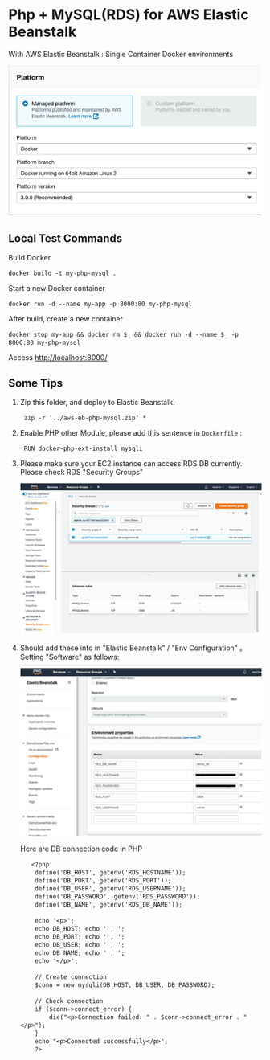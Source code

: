 # Php + MySQL(RDS) for AWS Elastic Beanstalk

With AWS Elastic Beanstalk : Single Container Docker environments

![docker_platform.png](docker_platform.png)

## Local Test Commands

Build Docker

    docker build -t my-php-mysql .
    
Start a new Docker container
    
    docker run -d --name my-app -p 8000:80 my-php-mysql

After build, create a new container 
    
    docker stop my-app && docker rm $_ && docker run -d --name $_ -p 8000:80 my-php-mysql
    
Access [http://localhost:8000/](http://localhost:8000/)

## Some Tips

1. Zip this folder, and deploy to Elastic Beanstalk.
    
        zip -r '../aws-eb-php-mysql.zip' *
    
2. Enable PHP other Module, please add this sentence in `Dockerfile` :

        RUN docker-php-ext-install mysqli

3. Please make sure your EC2 instance can access RDS DB currently. Please check RDS "Security Groups"

    ![rds_security_group.png](rds_security_group.png)

4. Should add these info in "Elastic Beanstalk" / "Env Configuration" 。Setting "Software" as follows:

    ![eb_env_software.png](eb_env_software.png)
    
    Here are DB connection code in PHP
    
          <?php
           define('DB_HOST', getenv('RDS_HOSTNAME'));
           define('DB_PORT', getenv('RDS_PORT'));
           define('DB_USER', getenv('RDS_USERNAME'));
           define('DB_PASSWORD', getenv('RDS_PASSWORD'));
           define('DB_NAME', getenv('RDS_DB_NAME'));
        
           echo '<p>';
           echo DB_HOST; echo ' , ';
           echo DB_PORT; echo ' , ';
           echo DB_USER; echo ' , ';
           echo DB_NAME; echo ' , ';
           echo '</p>';
        
           // Create connection
           $conn = new mysqli(DB_HOST, DB_USER, DB_PASSWORD);
        
           // Check connection
           if ($conn->connect_error) {
               die("<p>Connection failed: " . $conn->connect_error . "</p>");
           }
           echo "<p>Connected successfully</p>";
           ?>
